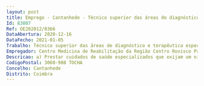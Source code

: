 ```yaml
--- 
layout: post
title: Emprego - Cantanhede - Técnico superior das áreas de diagnóstico e terapêutica especialista
Id: 83007
Ref: OE202012/0366
DataAbertura: 2020-12-16
DataFecho: 2021-01-05
Trabalho: Técnico superior das áreas de diagnóstico e terapêutica especialista
Empregador: Centro Medicina de Reabilitação da Região Centro Rovisco Pais
Descricao: a) Prestar cuidados de saúde especializados que exijam um nível diferenciado de experiência profissional b) Definir e desenvolver padrões e métodos de trabalho e de boas práticas de acordo com o estado da arte da sua área profissional c) Colaborar na elaboração de pareceres técnico científicos, em matéria da sua profissão, enquadrando os na organização e planificação do respetivo serviço d) Integrar comissões especializadas, incluindo de abrangência multidisciplinar, e exercer funções de assessoria e de consultoria em matérias relativas à respetiva profissão.
CodigoPostal: 3060-908 TOCHA
Concelho: Cantanhede
Distrito: Coimbra
--- 
```

